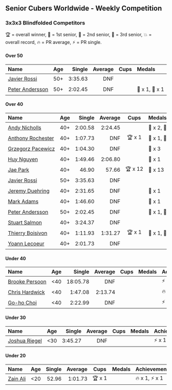 <style>table {white-space: nowrap;}</style>

## Senior Cubers Worldwide - Weekly Competition
### 3x3x3 Blindfolded Competitors

🏆 = overall winner, 🥇 = 1st senior, 🥈 = 2nd senior, 🥉 = 3rd senior, 💥 = overall record, 🔥 = PR average, ⚡ = PR single.

#### Over 50

| Name | Age | Single | Average | Cups | Medals | Achievements |
| :-- | :--: | --: | --: | :--: | :-- | :-- |
| [Javier Rossi](../../persons/javier_rossi/333bf.md) | 50+ | 3:35.63 | DNF |  |  | ⚡ x 2 |
| [Peter Andersson](../../persons/peter_andersson/333bf.md) | 50+ | 2:02.45 | DNF |  | 🥈 x 1, 🥉 x 1 | 💥 x 4, ⚡ x 4 |

#### Over 40

| Name | Age | Single | Average | Cups | Medals | Achievements |
| :-- | :--: | --: | --: | :--: | :-- | :-- |
| [Andy Nicholls](../../persons/andy_nicholls/333bf.md) | 40+ | 2:00.58 | 2:24.45 |  | 🥈 x 2, 🥉 x 2 | 🔥 x 1, ⚡ x 1 |
| [Anthony Rochester](../../persons/anthony_rochester/333bf.md) | 40+ | 1:07.73 | DNF | 🏆 x 1 | 🥇 x 1, 🥈 x 2, 🥉 x 1 | ⚡ x 2 |
| [Grzegorz Pacewicz](../../persons/grzegorz_pacewicz/333bf.md) | 40+ | 1:04.30 | DNF |  | 🥈 x 3 | ⚡ x 2 |
| [Huy Nguyen](../../persons/huy_nguyen/333bf.md) | 40+ | 1:49.46 | 2:06.80 |  | 🥉 x 1 | 🔥 x 2, ⚡ x 3 |
| [Jae Park](../../persons/jae_park/333bf.md) | 40+ | 46.90 | 57.66 | 🏆 x 12 | 🥇 x 13 | 💥 x 2, 🔥 x 1, ⚡ x 2 |
| [Javier Rossi](../../persons/javier_rossi/333bf.md) | 50+ | 3:35.63 | DNF |  |  | ⚡ x 2 |
| [Jeremy Duehring](../../persons/jeremy_duehring/333bf.md) | 40+ | 2:31.65 | DNF |  | 🥉 x 1 | ⚡ x 3 |
| [Mark Adams](../../persons/mark_adams/333bf.md) | 40+ | 1:46.60 | DNF |  | 🥉 x 1 | ⚡ x 1 |
| [Peter Andersson](../../persons/peter_andersson/333bf.md) | 50+ | 2:02.45 | DNF |  | 🥈 x 1, 🥉 x 1 | 💥 x 4, ⚡ x 4 |
| [Stuart Salmon](../../persons/stuart_salmon/333bf.md) | 40+ | 3:24.37 | DNF |  |  | ⚡ x 1 |
| [Thierry Boisivon](../../persons/thierry_boisivon/333bf.md) | 40+ | 1:11.93 | 1:31.27 | 🏆 x 1 | 🥇 x 1, 🥈 x 6, 🥉 x 4 | 🔥 x 3, ⚡ x 2 |
| [Yoann Lecoeur](../../persons/yoann_lecoeur/333bf.md) | 40+ | 2:01.73 | DNF |  |  | ⚡ x 2 |

#### Under 40

| Name | Age | Single | Average | Cups | Medals | Achievements |
| :-- | :--: | --: | --: | :--: | :-- | :-- |
| [Brooke Persoon](../../persons/brooke_persoon/333bf.md) | <40 | 18:05.78 | DNF |  |  | ⚡ x 1 |
| [Chris Hardwick](../../persons/chris_hardwick/333bf.md) | <40 | 1:47.08 | 2:13.74 |  |  | 🔥 x 2, ⚡ x 4 |
| [Go-ho Choi](../../persons/go_ho_choi/333bf.md) | <40 | 2:22.99 | DNF |  |  | ⚡ x 1 |

#### Under 30

| Name | Age | Single | Average | Cups | Medals | Achievements |
| :-- | :--: | --: | --: | :--: | :-- | :-- |
| [Joshua Riegel](../../persons/joshua_riegel/333bf.md) | <30 | 3:45.27 | DNF |  |  | ⚡ x 1 |

#### Under 20

| Name | Age | Single | Average | Cups | Medals | Achievements |
| :-- | :--: | --: | --: | :--: | :-- | :-- |
| [Zain Ali](../../persons/zain_ali/333bf.md) | <20 | 52.96 | 1:01.73 | 🏆 x 1 |  | 🔥 x 1, ⚡ x 1 |


<!-- Global site tag (gtag.js) - Google Analytics -->
<script async src="https://www.googletagmanager.com/gtag/js?id=UA-86348435-3"></script>
<script>window.dataLayer = window.dataLayer || []; function gtag() {dataLayer.push(arguments);} gtag('js', new Date()); gtag('config', 'UA-86348435-3');</script>

